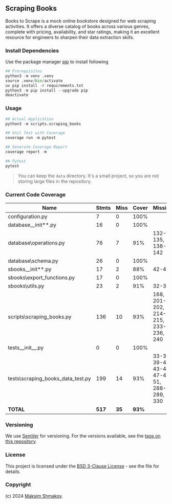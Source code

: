 ## Scraping Books

Books to Scrape is a mock online bookstore designed for web scraping activities. It offers a diverse catalog of books across various genres, complete with pricing, availability, and star ratings, making it an excellent resource for engineers to sharpen their data extraction skills.

### Install Dependencies

Use the package manager [pip](https://pip.pypa.io/en/stable/) to install following

```python
## Prerequisites
python3 -m venv .venv
source .venv/bin/activate
uv pip install -r requirements.txt
python3 -m pip install --upgrade pip
deactivate
```

### Usage

```python
## Actual Application
python3 -m scripts.scraping_books

## Unit Test with Coverage
coverage run -m pytest

## Generate Coverage Report
coverage report -m

## Pytest
pytest
```

> You can keep the `data` directory. It's a small project, so you are not storing large files in the repository.

### Current Code Coverage

| Name                              | Stmts   | Miss   | Cover   | Missing                                      |
| --------------------------------- | ------- | ------ | ------- | -------------------------------------------- |
| configuration.py                  | 7       | 0      | 100%    |                                              |
| database\_\_init\*\*.py           | 16      | 0      | 100%    |                                              |
| database\operations.py            | 76      | 7      | 91%     | 132-135, 138-142                             |
| database\schema.py                | 26      | 0      | 100%    |
| sbooks\_\_init\*\*.py             | 17      | 2      | 88%     | 42-43                                        |
| sbooks\export_functions.py        | 17      | 0      | 100%    |                                              |
| sbooks\utils.py                   | 23      | 2      | 91%     | 32-33                                        |
| scripts\scraping_books.py         | 136     | 10     | 93%     | 168, 201-202, 214-215, 233-236, 240          |
| tests\_\_init\_\_.py              | 0       | 0      | 100%    |                                              |
| tests\scraping_books_data_test.py | 199     | 14     | 93%     | 33-36, 39-40, 43-44, 47-48, 51, 288-289, 330 |
| **TOTAL**                         | **517** | **35** | **93%** |                                              |

### Versioning

We use [SemVer](http://semver.org/) for versioning. For the versions available, see the [tags on this repository](https://github.com/moatsystems/imdb_scrapy/tags).

### License

This project is licensed under the [BSD 3-Clause License](LICENSE) - see the file for details.

### Copyright

(c) 2024 [Maksim Shmakov](https://coming.com).
